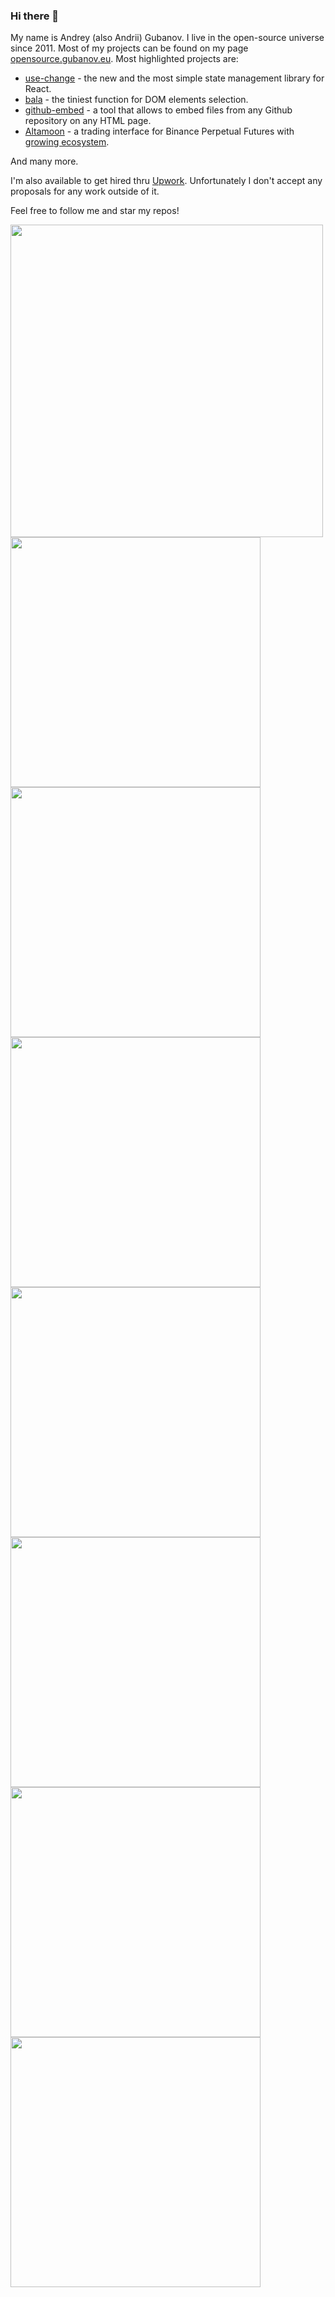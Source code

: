 ### Hi there 👋

My name is Andrey (also Andrii) Gubanov. I live in the open-source universe since 2011. Most of my projects can be found on my page [opensource.gubanov.eu](https://opensource.gubanov.eu/). Most highlighted projects are:

- [use-change](https://github.com/finom/use-change) - the new and the most simple state management library for React.
- [bala](https://github.com/finom/bala) - the tiniest function for DOM elements selection.
- [github-embed](https://github.com/finom/github-embed) - a tool that allows to embed files from any Github repository on any HTML page.
- [Altamoon](https://github.com/finom/altamoon) - a trading interface for Binance Perpetual Futures with [growing ecosystem](https://github.com/Altamoon).

And many more.

I'm also available to get hired thru [Upwork](https://www.upwork.com/freelancers/~013ad74f3ced3e3071). Unfortunately I don't accept any proposals for any work outside of it. 

Feel free to follow me and star my repos!

<!--
**finom/finom** is a ✨ _special_ ✨ repository because its `README.md` (this file) appears on your GitHub profile.

Here are some ideas to get you started:

- 🔭 I’m currently working on ...
- 🌱 I’m currently learning ...
- 👯 I’m looking to collaborate on ...
- 🤔 I’m looking for help with ...
- 💬 Ask me about ...
- 📫 How to reach me: ...
- 😄 Pronouns: ...
- ⚡ Fun fact: ...
-->

<img src="https://user-images.githubusercontent.com/1082083/161627830-9445f7a7-bbaf-4e48-aa11-bcc059fa718c.png" width="500"> <img src="https://user-images.githubusercontent.com/1082083/161627913-38b86ace-889d-4e8e-bfec-ea79836ed47c.png" width="400"> <img src="https://user-images.githubusercontent.com/1082083/161627986-c9c284fb-0fc1-43ba-a1fc-4a38baa72d78.png" width="400"> <img src="https://user-images.githubusercontent.com/1082083/161628063-8f783e84-5a9a-4980-9834-08c9d5f70be1.png" width="400"> <img src="https://user-images.githubusercontent.com/1082083/161628119-487812ba-e54a-4a4c-9547-5bd8a47799f7.png" width="400"> <img src="https://user-images.githubusercontent.com/1082083/161628188-c85872a0-7964-47d1-a7ed-9808024b4aed.png" width="400"> <img src="https://user-images.githubusercontent.com/1082083/161628271-4c1686eb-1c74-4b43-a4bc-b53bb5819815.png" width="400"> <img src="https://user-images.githubusercontent.com/1082083/161629136-fa148a07-3423-4576-a157-eb9332ec870b.png" width="400">


